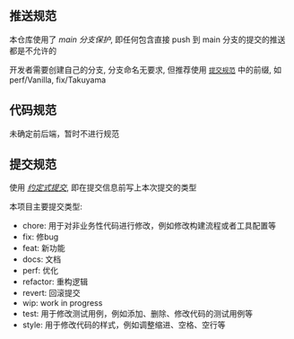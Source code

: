 ## 推送规范

本仓库使用了 *main 分支保护*, 即任何包含直接 push 到 main 分支的提交的推送都是不允许的

开发者需要创建自己的分支, 分支命名无要求, 但推荐使用 [`提交规范`](#提交规范) 中的前缀, 如 perf/Vanilla, fix/Takuyama

## 代码规范

未确定前后端，暂时不进行规范

## 提交规范

使用 *[约定式提交](https://www.conventionalcommits.org/zh-hans/v1.0.0/)*, 即在提交信息前写上本次提交的类型

本项目主要提交类型:
- chore: 用于对非业务性代码进行修改，例如修改构建流程或者工具配置等
- fix: 修bug
- feat: 新功能
- docs: 文档
- perf: 优化
- refactor: 重构逻辑
- revert: 回滚提交
- wip: work in progress
- test: 用于修改测试用例，例如添加、删除、修改代码的测试用例等
- style: 用于修改代码的样式，例如调整缩进、空格、空行等